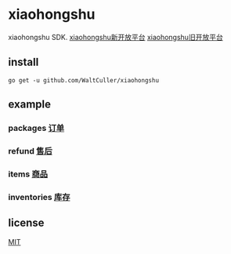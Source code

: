 # xiaohongshu
xiaohongshu SDK.
[xiaohongshu新开放平台](https://open.xiaohongshu.com/document/api?apiNavigationId=3&id=2&gatewayId=103&gatewayVersionId=1661&apiId=5738)
[xiaohongshu旧开放平台](https://school.xiaohongshu.com/open/quick-start/introduction.html)
## install 
```shell
go get -u github.com/WaltCuller/xiaohongshu
```

## example
### packages [订单](./packages/README.md)
### refund [售后](./refund/README.md)
### items [商品](./items/README.md)
### inventories [库存](./inventories/README.md)

## license
[MIT](./LICENSE)